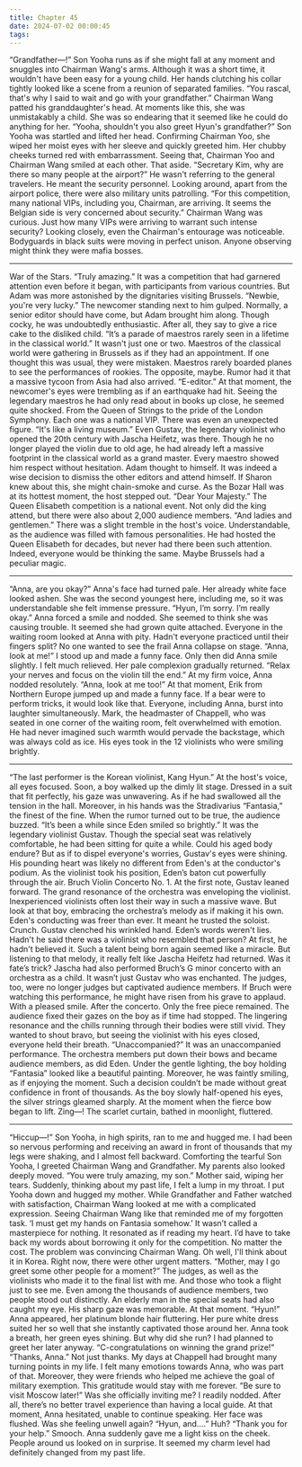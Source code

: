 ```yaml
---
title: Chapter 45
date: 2024-07-02 00:00:45
tags:
---
```



“Grandfather―!”
Son Yooha runs as if she might fall at any moment and snuggles into Chairman Wang's arms. Although it was a short time, it wouldn't have been easy for a young child. Her hands clutching his collar tightly looked like a scene from a reunion of separated families.
“You rascal, that's why I said to wait and go with your grandfather.”
Chairman Wang patted his granddaughter's head. At moments like this, she was unmistakably a child. She was so endearing that it seemed like he could do anything for her.
“Yooha, shouldn't you also greet Hyun's grandfather?”
Son Yooha was startled and lifted her head. Confirming Chairman Yoo, she wiped her moist eyes with her sleeve and quickly greeted him.
Her chubby cheeks turned red with embarrassment. Seeing that, Chairman Yoo and Chairman Wang smiled at each other. That aside.
“Secretary Kim, why are there so many people at the airport?”
He wasn't referring to the general travelers. He meant the security personnel. Looking around, apart from the airport police, there were also military units patrolling.
“For this competition, many national VIPs, including you, Chairman, are arriving. It seems the Belgian side is very concerned about security.”
Chairman Wang was curious. Just how many VIPs were arriving to warrant such intense security?
Looking closely, even the Chairman's entourage was noticeable. Bodyguards in black suits were moving in perfect unison. Anyone observing might think they were mafia bosses.

** *

War of the Stars.
“Truly amazing.”
It was a competition that had garnered attention even before it began, with participants from various countries. But Adam was more astonished by the dignitaries visiting Brussels.
“Newbie, you're very lucky.”
The newcomer standing next to him gulped. Normally, a senior editor should have come, but Adam brought him along. Though cocky, he was undoubtedly enthusiastic. After all, they say to give a rice cake to the disliked child.
“It’s a parade of maestros rarely seen in a lifetime in the classical world.”
It wasn't just one or two. Maestros of the classical world were gathering in Brussels as if they had an appointment.
If one thought this was usual, they were mistaken. Maestros rarely boarded planes to see the performances of rookies. The opposite, maybe. Rumor had it that a massive tycoon from Asia had also arrived.
“E-editor.”
At that moment, the newcomer's eyes were trembling as if an earthquake had hit. Seeing the legendary maestros he had only read about in books up close, he seemed quite shocked.
From the Queen of Strings to the pride of the London Symphony. Each one was a national VIP. There was even an unexpected figure.
“It's like a living museum.”
Even Gustav, the legendary violinist who opened the 20th century with Jascha Heifetz, was there.
Though he no longer played the violin due to old age, he had already left a massive footprint in the classical world as a grand master.
Every maestro showed him respect without hesitation.
Adam thought to himself. It was indeed a wise decision to dismiss the other editors and attend himself. If Sharon knew about this, she might chain-smoke and curse.
As the Bozar Hall was at its hottest moment, the host stepped out. “Dear Your Majesty.”
The Queen Elisabeth competition is a national event.
Not only did the king attend, but there were also about 2,000 audience members. “And ladies and gentlemen.”
There was a slight tremble in the host's voice. Understandable, as the audience was filled with famous personalities.
He had hosted the Queen Elisabeth for decades, but never had there been such attention. Indeed, everyone would be thinking the same.
Maybe Brussels had a peculiar magic.

** *

“Anna, are you okay?”
Anna's face had turned pale. Her already white face looked ashen. She was the second youngest here, including me, so it was understandable she felt immense pressure.
“Hyun, I’m sorry. I’m really okay.”
Anna forced a smile and nodded. She seemed to think she was causing trouble. It seemed she had grown quite attached. Everyone in the waiting room looked at Anna with pity.
Hadn't everyone practiced until their fingers split? No one wanted to see the frail Anna collapse on stage.
“Anna, look at me!”
I stood up and made a funny face. Only then did Anna smile slightly. I felt much relieved. Her pale complexion gradually returned.
“Relax your nerves and focus on the violin till the end.”
At my firm voice, Anna nodded resolutely.
“Anna, look at me too!”
At that moment, Erik from Northern Europe jumped up and made a funny face.
If a bear were to perform tricks, it would look like that. Everyone, including Anna, burst into laughter simultaneously.
Mark, the headmaster of Chappell, who was seated in one corner of the waiting room, felt overwhelmed with emotion.
He had never imagined such warmth would pervade the backstage, which was always cold as ice.
His eyes took in the 12 violinists who were smiling brightly.

** *

“The last performer is the Korean violinist, Kang Hyun.”
At the host's voice, all eyes focused. Soon, a boy walked up the dimly lit stage.
Dressed in a suit that fit perfectly, his gaze was unwavering. As if he had swallowed all the tension in the hall.
Moreover, in his hands was the Stradivarius “Fantasia,” the finest of the fine.
When the rumor turned out to be true, the audience buzzed.
“It’s been a while since Eden smiled so brightly.”
It was the legendary violinist Gustav. Though the special seat was relatively comfortable, he had been sitting for quite a while. Could his aged body endure?
But as if to dispel everyone's worries, Gustav's eyes were shining. His pounding heart was likely no different from Eden's at the conductor's podium.
As the violinist took his position, Eden’s baton cut powerfully through the air.
Bruch Violin Concerto No. 1.
At the first note, Gustav leaned forward. The grand resonance of the orchestra was enveloping the violinist.
Inexperienced violinists often lost their way in such a massive wave. But look at that boy, embracing the orchestra’s melody as if making it his own.
Eden's conducting was freer than ever. It meant he trusted the soloist.
Crunch.
Gustav clenched his wrinkled hand. Eden’s words weren't lies. Hadn't he said there was a violinist who resembled that person?
At first, he hadn't believed it. Such a talent being born again seemed like a miracle. But listening to that melody, it really felt like Jascha Heifetz had returned.
Was it fate’s trick?
Jascha had also performed Bruch’s G minor concerto with an orchestra as a child.
It wasn’t just Gustav who was enchanted. The judges, too, were no longer judges but captivated audience members.
If Bruch were watching this performance, he might have risen from his grave to applaud. With a pleased smile.
After the concerto.
Only the free piece remained.
The audience fixed their gazes on the boy as if time had stopped. The lingering resonance and the chills running through their bodies were still vivid.
They wanted to shout bravo, but seeing the violinist with his eyes closed, everyone held their breath.
“Unaccompanied?”
It was an unaccompanied performance. The orchestra members put down their bows and became audience members, as did Eden.
Under the gentle lighting, the boy holding “Fantasia” looked like a beautiful painting.
Moreover, he was faintly smiling, as if enjoying the moment. Such a decision couldn’t be made without great confidence in front of thousands.
As the boy slowly half-opened his eyes, the silver strings gleamed sharply. At the moment when the fierce bow began to lift.
Zing―!
The scarlet curtain, bathed in moonlight, fluttered.

** *

“Hiccup―!”
Son Yooha, in high spirits, ran to me and hugged me. I had been so nervous performing and receiving an award in front of thousands that my legs were shaking, and I almost fell backward.
Comforting the tearful Son Yooha, I greeted Chairman Wang and Grandfather. My parents also looked deeply moved.
“You were truly amazing, my son.”
Mother said, wiping her tears. Suddenly, thinking about my past life, I felt a lump in my throat.
I put Yooha down and hugged my mother. While Grandfather and Father watched with satisfaction, Chairman Wang looked at me with a complicated expression.
Seeing Chairman Wang like that reminded me of my forgotten task.
‘I must get my hands on Fantasia somehow.’
It wasn’t called a masterpiece for nothing. It resonated as if reading my heart. I’d have to take back my words about borrowing it only for the competition. No matter the cost.
The problem was convincing Chairman Wang. Oh well, I'll think about it in Korea. Right now, there were other urgent matters.
“Mother, may I go greet some other people for a moment?”
The judges, as well as the violinists who made it to the final list with me. And those who took a flight just to see me.
Even among the thousands of audience members, two people stood out distinctly. An elderly man in the special seats had also caught my eye. His sharp gaze was memorable.
At that moment.
“Hyun!”
Anna appeared, her platinum blonde hair fluttering. Her pure white dress suited her so well that she instantly captivated those around her.
Anna took a breath, her green eyes shining. But why did she run? I had planned to greet her later anyway.
“C-congratulations on winning the grand prize!”
“Thanks, Anna.”
Not just thanks. My days at Chappell had brought many turning points in my life. I felt many emotions towards Anna, who was part of that.
Moreover, they were friends who helped me achieve the goal of military exemption. This gratitude would stay with me forever.
“Be sure to visit Moscow later!”
Was she officially inviting me? I readily nodded. After all, there’s no better travel experience than having a local guide.
At that moment, Anna hesitated, unable to continue speaking. Her face was flushed. Was she feeling unwell again?
“Hyun, and….”
Huh?
“Thank you for your help.” Smooch.
Anna suddenly gave me a light kiss on the cheek. People around us looked on in surprise.
It seemed my charm level had definitely changed from my past life.